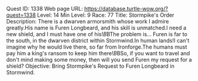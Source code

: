 Quest ID: 1338
Web page URL: https://database.turtle-wow.org/?quest=1338
Level: 14
Min Level: 9
Race: 77
Title: Stormpike's Order
Description: There is a dwarven armorsmith whose work I admire greatly.His name is Furen Longbeard, and his skill is unmatched.I need a new shield, and I must have one of his!$B$BThe problem is... Furen is far to the south, in the dwarven district within Stormwind.In human lands!I can't imagine why he would live there, so far from Ironforge.The humans must pay him a king's ransom to keep him there!$B$BSo, if you want to travel and don't mind making some money, then will you send Furen my request for a shield?
Objective: Bring Stormpike's Request to Furen Longbeard in Stormwind.
